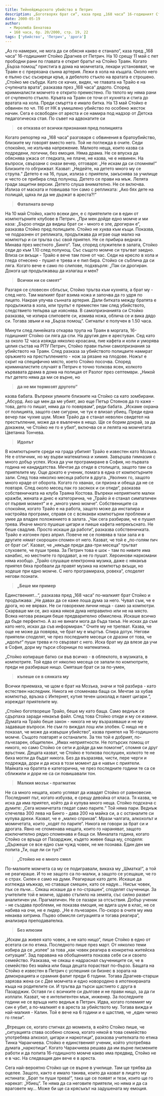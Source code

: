 ```yaml
---
title: Тийнейджърското убийство в Петрич
description: „Боготворях брат си“, каза пред „168 часа“ 16-годишният Стойко, основен заподозрян за смъртта на батко си Траян Драгнев
date: 2000-05-19
author:
  - Миролюба Бенатова
  - 168 часа, бр. 20/2000, стр. 19, 22
tags: ['убийство', 'Петрич', 'дрога']
---
```


„Аз го намерих, не мога да си обясня какво е станало“, каза пред „168 часа“ 16-годишният Стойко Драгнев от Петрич. На 10 срещу 11 май с пет прободни рани по главата е открит братът на Стойко Траян. Когато „Бърза помощ“ пристига в дома на момчетата, лекари установяват, че Траян е с прерязана сънна артерия. Лежи в хола на къщата. Около него е пълно със съсиреци кръв, а дебелото стъкло на вратата е строшено. „Стойко ме събуди. Като се качих, видях, че главата на Трайо е на счупената врата“, разказва през „168 часа“ дядото. Според криминалисти момчето е открито преместено. По тялото му няма рани от счупеното стъкло. Кръвта на Траян се точи от кухнята и стига до вратата на хола. Преди смъртта е имало битка. На 13 май Стойко е обвинен по чл. 116 от НК в умишлено убийство по особено жесток начин. Сега е освободен от ареста и се намира под надзор от Детска педагогическа стая. По съвет на адвокатите си

> **се отказва от всички признания пред полицията**

Когато репортер на „168 часа“ разговаря с обвинения в братоубийство, близките му говорят вместо него. Той не поглежда в очите. Седи спокойно, не излъчва напрежение. Малкото неща, които казва са подредени, логични, без емоция. Няма драма. Не се впуска да обяснява ужаса от гледката, не плаче, не казва, че е невинен. На въпроси, свързани с онази вечер, отговаря: „Не искам да си спомням!“ Близките го обгрижват. Казват: „Недейте, на детето много му се струпа.“ Детето е на 16, пуши, излиза с приятели, закъснява за училище и често се прибира след полунощ. Детето се прави на мъж. Лелята гради защитни версии. Детето слуша внимателно. Не се включва. Излиза от маската и повишава тон само с репликата: „Ако бях дете на полицай, щяха ли да ме държат в ареста?!“

> **Фаталната вечер**

На 10 май Стойко, както всеки ден, е с приятелите си в един от компютърните клубове в Петрич. „При мен дойде едно момче и ми каза: „Бързо отиди да видиш брат си - много е зле, дрогиран е“, разказва Стойко пред полицаите. Стойко не хуква към къщи. Показва, че подразнен от репликата, продължава да играе още малко на компютър и си тръгва със свой приятел. Не се прибира веднага. Минава през местното „Бинго“. Там, според служители в залата, Стойко седи до към 1.10 след полунощ. Със същото момче си тръгват заедно. Влиза си вкъщи - Трайо е вече там поне от час. Седи на кресло в хола и гледа отнесено - пушил е трева и е пил бира. Стойко се съблича да си ляга. Когато вече е само по слипове, подхвърля: „Пак си дрогиран. Докога ще продължаваш да излагаш и мен?

> **Всички ни се смеят“**

Разгаря се словесен сблъсък, Стойко тръгва към кухнята, а брат му - след него. Там малкият брат взима ножа и започва да го удря по лицето. Накрая улучва сънната артерия. Дали битката между братята е продължила в хола, или трупът е преместен там след убийството, следствието тепърва ще изяснява. В самопризнанията си Стойко разказва, че изпира слиповете си, измива ножа, облича се и вика дядо си. Тогава звъни и на „Бърза помощ“. Сигналът е получен в 1.50 часа.

Минути след линейката откарва трупа на Траян в моргата, 16-годишният Стойко си ляга да спи. На другия ден е арестуван. Сед като за около 12 часа изяжда няколко кроасана, пие кафета и коли и уморява целия състав на РПУ Петрич, Стойко прави пълни самопризнания за убийството на Траян. След разказа за убийството полицаите намират оръжието на престъплението - нож за рязане на плодове. Ножът е скрит на специфично място, което Стойко посочва. Според криминалистите случаят в Петрич е точно толкова ясен, колкото кървавата драма в дома на полицая от Разлог през септември. „Никой път детето няма да ми се върне, но 

> **да не ми тормозят другото“**

казва бабата. Въпреки уликите близките на Стойко са като зомбирани. „Абсурд. Ако ще мен да ме убият, ако еще Петър Стоянов да го каже - това, дето го пишат, няма да го повярвам“, реди бабата. „Искаме охрана от полицията, защото сме сигурни, че тук е влизал убиец. Преди една вечер пак чухме шум. Може Трайо да е станал неволен свидетел на престъпление, може да е въвлечен в нещо. Ще се борим докрай, за да докажем, че Стойко не го е убил“, включва се и лелята на момчетата Цветанка Тончева.

> **Идолът**

В компютърните среди на града убитият Трайо е известен като Мозъка. Не е отличник, но му върви математика и химия. Завършва гимназия с много добър успех. Иска да учи програмиране в София, но първата година не кандидатства. Мечтае да отиде в столицата, защото там са приятелите му. Още докато е ученик, помага в една от компютърните зали. След това няколко месеца работи в друга. „Уволних го, защото много краде от оборота. Когато го хванах, си призна и обеща да не се повтаря. След около месец пак го засякох и си отиде“, разказва собственичката на клуба Траяна Костова. Въпреки неприятните малки кражби, жената и днес е категорична, че „Трайо ѝ е станал симпатичен от първия момент“ и е „много умно момче“. Собствениците са спокойни, когато Трайо е на работа, защото може да инсталира и настройва програми, справя се с всякакви компютърни проблеми и умее да владее положението в залата. „Чак сега разбирам, че е пушил трева. Иначе много пушеше цигари и пиеше кафета непрекъснато. Не беше свадлив. Просто искаше да работи“, разказва собственичката. Трайо е изгонен през април. Повече не се появява в тази зала и в другите нямат скорошен спомен от него. Казват, че той е „по-голям пич от брат си“. Казват, че „някъде преди два-три месеца“ тръгват слуховете, че пуши трева. За Петрич това е шок - там по нивите има канабис, но местните го продават, а не го пушат. Хероинови наркомани няма изобщо. „Трайо слушаше електронна музика, даже с някакъв приятел бяха пробвали да правят музика на компютър вкъщи, но ходеше при едно момче. С него програмираха, ровеха“, споделят негови познати.

> **„Беше ми пример**

Единственият...“, разказва пред „168 часа“ по-малкият брат Стойко и  продължава: „Не давах да се каже лоша дума за него. Чувал съм, че е дрога, но не вярвах. Не си говорехме лични неща - само за компютри. Скарваше ми се, ако кажа някоя дума неправилно или не на място. Всяка негова реакция беше предварително обмислена. Искаше всичко да бъде перфектно. А аз не винаги мога да бъда такъв. Не исках да съм като него, исках да съв информиран.“ Очите му не трепват. Казва, че още не може да повярва, че брат му е мъртъв. Спира дотук. Негови приятели споделят, че през последните месеци се дразни от това, че „идолът“ пуши трева и го свързват с него. Иска брат му да влезе да учи в София, дори му търси сборници по математика.

„Стойко копираше батко си във всичко - в облеклото, в музиката, в компютрите. Той едва от няколко месеца се запали по компютрите, преди не разбираше нищо. Смяташе брат си за по-умен,

> **къпеше се в сянката му**

Всички приемаха, че щом  е брат на Мозъка, значи и той разбира - като естествен наследник. Никога не споменава баща си. Мечтае за хубав компютър, връзка с Интернет, кутия течен шоколад и пакет цигари.“, изреждат приятелите му.

„Стойко боготвореше Трайо, беше му като баща. Само веднъж се сдърпаха заради някакъв файл. След това Стойко отиде и му се извини. Думата на Трайо беше закон - никога не му възразяваше и не му задаваше въпроси. Не съм го виждал лош или злобен. С нищо не е показал, че може да извърши убийство“, казва приятел на 16-годишното момче. Същото повтарят и останалите. За тях той е добрият, по-лъчезарен, общителен. „Имах неприятности. Не потърсих помощ от никого, но само Стойко се сети и дойде да ми помогне“, спомня си друг връстник. Децата казват, че Стойко е толкова послушен, колкото те не биха могли да бъдат никога. Без да възразява, чисти, пере черги и подрежда, дори и да иска в този момент да е навън с приятели. Майката на братята е категорична, че през последните години те са се сближили и дори не са си повишавали тон.

> **Малкия мозък - прагматик**

Не са много нещата, които успяват да извадят Стойко от равновесие. Последният път, когато избухва, е срещу девойка от класа. Тя казва, че иска да има приятел, който да ѝ купува много неща. Стойко подскача с думите: „Сега момичетата гледат само парите.“ Той няма пари. Веднъж спечелва 300 лева на Бинго - дава 200 на майка си, а с останалите си купува дрехи. Казват, че е „малко сприхав“. Мрази чалгата, алкохолът и момичетата, които „ходят по парите“. Никога не говори за брат си и дрогата. Явно не споменава нещата, които го нараняват, защото изключително рядко споменава и баща си. Миналата година, когато Стойко се връща от Пазарджик, където живее баща му, споделя: „Държеше се все едно съм чужд човек, не ме познава. Един ден ме попита „Ти, още ли си тук?“

> **„Стойко не е много смел**

По-малките момчета са му се подигравали, викаха му „Шматка!“, а той не реагираше. И то не защото са по-малки, а защото се усещаше, че го е страх. Силен е само на думи. Реагираше като дете. Искаше да изглежда мъжкар, но ставаше смешен, като се надуе... Нисък човек, пък се пъчи... Сякаш искаше да е по-страшен“, споделят съученици. За учителите той е момче, здраво стъпило на земята, със силно развит аналитичен ум. Прагматичен. Не се пазари за отсъствия. Добър ученик - не създава проблеми, не показва емоция, не вдига шум в клас, не се набива на очи, не е лидер. „Не е лъчезарен. По-скоро в очите му има някаква хитрина. Първо обмисля ситуацията и тогава реагира“, анализира преподавателка.

> **Без илюзии**

„Искам да живея като човек, а не като нищо“, пише Стойко в едно от есетата си по етика. Последното пише през март. От няколко теми избира да се „излее“ за това „как човек реагира в конкретна житейска ситуация“. Зад паравана на обобщенията показва себе си и своето семейство. Разказва, че сякаш е надраснал съучениците си, че в семейство без майка или баща децата порастват по-бързо. Бащата на Стойко е известен в Петрич с успешния си бизнес в зората на демокрацията и срамния фалит преди 6 години. Тогава Драгнев-старши зарязва жена си с Две момчета и едно новородено в ипотекираната къща на родителите си. И тръгва да търси щастието с друга в Пазарджик. Оставя ги с всичките си дългове и не прави нищо, за да ги изплати. Казват, че е интелигентен мъж, инженер. За последните години не се връща нито веднъж в Петрич. Идва, когато големият му син е убит, а по-малкият е в ареста за убийството му. Тогава вижда и най-малкия - Калин. Той е вече на 6 години и е щастлив, че „един чичко го глези“.

„Втрещих се, когато стигнах до момента, в който Стойко пише, че „ситуацията става особено сложна, когато някой в това семейство употребява алкохол, цигари и наркотици“, разказва учителката по етика Тинка Чаракчиева. Стойко е единственият ученик, който употребява думата „наркотици“. Когато Чаракчиева решава да им върне писмените работи и да попита 16-годишното момче какво има предвид, Стойко не е в час. На следващия ден вече е в ареста.

Сега най-вероятно Стойко ще се върне в училище. Там ще трябва да оцелее. Защото, както е имало такива, които да казват в лицето му истината: „Брат ти пуши трева!“, така ще се появят и тези, които ще го нарекат: „Убиец“. Те няма да са неговите приятели, но няма и да са враговете му... Може би ще са крясъкът на задушената му емоция.
